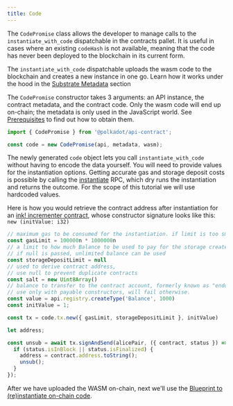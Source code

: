 ```yaml
---
title: Code
---
```


The `CodePromise` class allows the developer to manage calls to the `instantiate_with_code` dispatchable in the contracts pallet. 
It is useful in cases where an existing `codeHash` is not available, meaning that the code has never been deployed to the blockchain in its current form. 

The `instantiate_with_code` dispatchable uploads the wasm code to the blockchain and creates a new instance in one go. Learn how it works under the hood in the [Substrate Metadata](../../substrate/extrinsics.md#instantiatewithcodevalue-compactu128-gas_limit-compactu64-storage_deposit_limit-optioncompactu128-code-bytes-data-bytes-salt-bytes) section 

The `CodePromise` constructor takes 3 arguments: an API instance, the contract metadata, and the contract code. Only the wasm code will end up on-chain; the metadata is only used in the JavaScript world. See [Prerequisites](./basics.md) to find out how to obtain them.

```javascript
import { CodePromise } from '@polkadot/api-contract';

const code = new CodePromise(api, metadata, wasm);
```

The newly generated `code` object lets you call `instantiate_with_code` without having to encode the data yourself.
You will need to provide values for the instantiation options. Getting accurate gas and storage deposit costs is possible by calling the [instantiate](/substrate/rpc#instantiaterequest-instantiaterequest-at-blockhash-contractinstantiateresult) RPC, which dry runs the instantiation and returns the outcome. For the scope of this tutorial we will use hardcoded values.

Here is how you would retrieve the contract address after instantiation for an [ink! incrementer contract](https://github.com/paritytech/ink-examples/blob/main/incrementer/lib.rs), whose constructor signature looks like this: `new (initValue: i32)` 

```javascript
// maximum gas to be consumed for the instantiation. if limit is too small the instantiation will fail.
const gasLimit = 100000n * 1000000n
// a limit to how much Balance to be used to pay for the storage created by the instantiation
// if null is passed, unlimited balance can be used
const storageDepositLimit = null
// used to derive contract address, 
// use null to prevent duplicate contracts
const salt = new Uint8Array()
// balance to transfer to the contract account, formerly known as "endowment". 
// use only with payable constructors, will fail otherwise. 
const value = api.registry.createType('Balance', 1000)
const initValue = 1;

const tx = code.tx.new({ gasLimit, storageDepositLimit }, initValue)

let address;

const unsub = await tx.signAndSend(alicePair, ({ contract, status }) => {
  if (status.isInBlock || status.isFinalized) {
    address = contract.address.toString();
    unsub();
  }
});
```

After we have uploaded the WASM on-chain, next we'll use the [Blueprint to (re)instantiate on-chain code](blueprint.md).
